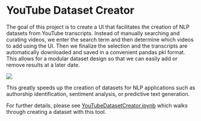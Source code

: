 # YouTube Dataset Creator

The goal of this project is to create a UI that facilitates the creation of NLP datasets from YouTube transcripts.
Instead of manually searching and curating videos, we enter the search term and then determine which videos to add using the UI.
Then we finalize the selection and the transcripts are automatically downloaded and saved in a convenient pandas pkl format.
This allows for a modular dataset design so that we can easily add or remove results at a later date.

<img src="https://github.com/JohnRResearch/YouTubeDatasetCreator/blob/master/documentation/Search.png">

This greatly speeds up the creation of datasets for NLP applications such as authorship identification, sentiment analysis, or predictive text generation.

For further details, please see [YouTubeDatasetCreator.ipynb](https://github.com/JohnRResearch/YouTubeDatasetCreator/blob/master/YouTubeDatasetCreator.ipynb) which walks through creating a dataset with this tool.
